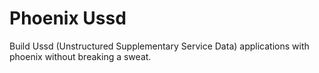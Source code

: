# Phoenix Ussd

Build Ussd (Unstructured Supplementary Service Data) applications with phoenix without breaking a sweat.